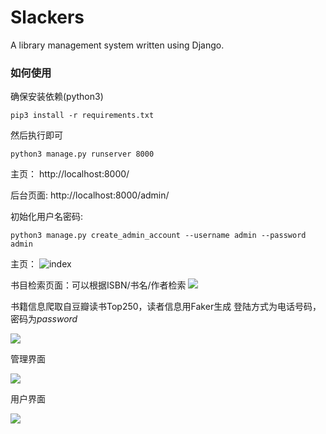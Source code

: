 # Slackers
A library management system written using Django.


### 如何使用

确保安装依赖(python3)
```
pip3 install -r requirements.txt
```

然后执行即可
```
python3 manage.py runserver 8000
```


主页：
http://localhost:8000/

后台页面:
http://localhost:8000/admin/

初始化用户名密码:

```shell
python3 manage.py create_admin_account --username admin --password admin
```


主页：
![index][0]

书目检索页面：可以根据ISBN/书名/作者检索
![][1]


书籍信息爬取自豆瓣读书Top250，读者信息用Faker生成
登陆方式为电话号码，密码为*password*

![][3]


管理界面

![][4]

用户界面

![][5]

[0]:http://upload-images.jianshu.io/upload_images/3645027-807d0c6c55b0e878.png
[1]:http://opsfsk07z.bkt.clouddn.com/search_page.png
[3]:http://opsfsk07z.bkt.clouddn.com/reader_info.png
[4]:http://opsfsk07z.bkt.clouddn.com/admin.png
[5]: http://oh6k349gl.bkt.clouddn.com/slack_profile.jpg
